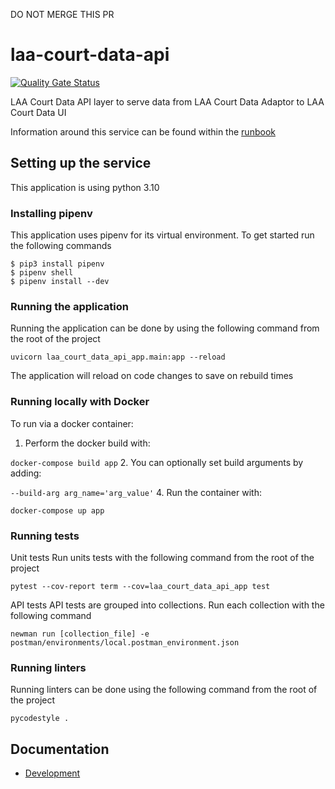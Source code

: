 DO NOT MERGE THIS PR

# laa-court-data-api
[![Quality Gate Status](https://sonarcloud.io/api/project_badges/measure?project=ministryofjustice_laa-court-data-api&metric=alert_status)](https://sonarcloud.io/summary/new_code?id=ministryofjustice_laa-court-data-api)

LAA Court Data API layer to serve data from LAA Court Data Adaptor to LAA Court Data UI

Information around this service can be found within the [runbook](https://dsdmoj.atlassian.net/wiki/spaces/AAC/pages/3840311923/Court+Data+API+Runbook)

## Setting up the service

This application is using python 3.10

### Installing pipenv

This application uses pipenv for its virtual environment. To get started run the following commands
```shell
$ pip3 install pipenv
$ pipenv shell
$ pipenv install --dev
```

### Running the application

Running the application can be done by using the following command from the root of the project
```shell
uvicorn laa_court_data_api_app.main:app --reload
```
The application will reload on code changes to save on rebuild times

### Running locally with Docker

To run via a docker container:
1. Perform the docker build with: 

`docker-compose build app`
2. You can optionally set build arguments by adding:

`--build-arg arg_name='arg_value'`
4. Run the container with:

`docker-compose up app`


### Running tests

Unit tests
Run units tests with the following command from the root of the project
```shell
pytest --cov-report term --cov=laa_court_data_api_app test
```

API tests
API tests are grouped into collections. Run each collection with the following command
```shell
newman run [collection_file] -e postman/environments/local.postman_environment.json
```


### Running linters

Running linters can be done using the following command from the root of the project
```shell
pycodestyle .
```


## Documentation
* [Development](docs/development.md)

